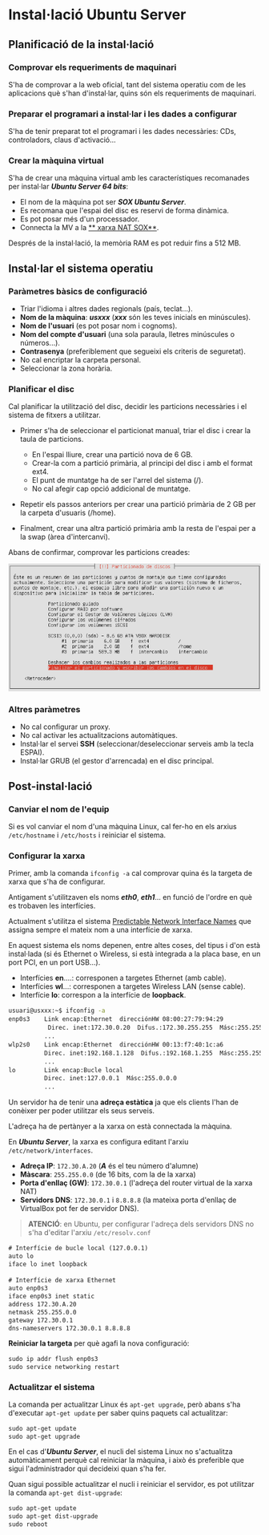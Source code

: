# Instal·lació Ubuntu Server

## Planificació de la instal·lació

### Comprovar els requeriments de maquinari

S'ha de comprovar a la web oficial, tant del sistema operatiu com de les aplicacions què s'han d'instal·lar, quins són els requeriments de maquinari.

### Preparar el programari a instal·lar i les dades a configurar

S'ha de tenir preparat tot el programari i les dades necessàries: CDs, controladors, claus d'activació...

### Crear la màquina virtual

S'ha de crear una màquina virtual amb les característiques recomanades per instal·lar **_Ubuntu Server 64 bits_**:

* El nom de la màquina pot ser **_SOX Ubuntu Server_**.
* Es recomana que l'espai del disc es reservi de forma dinàmica.
* Es pot posar més d'un processador.
* Connecta la MV a la [** xarxa NAT SOX**](http://moodlecf.sapalomera.cat/apunts/smx/sox/uf0/A012-VBoxPlus.html#config_nat_network).

Després de la instal·lació, la memòria RAM es pot reduir fins a 512 MB.

## Instal·lar el sistema operatiu

### Paràmetres bàsics de configuració

* Triar l'idioma i altres dades regionals (país, teclat...).
* **Nom de la  màquina**: **_usxxx_** (**_xxx_** són les teves inicials en minúscules).
* **Nom de l'usuari** (es pot posar nom i cognoms).
* **Nom del compte d'usuari** (una sola paraula, lletres minúscules o números...).
* **Contrasenya** (preferiblement que segueixi els criteris de seguretat).
* No cal encriptar la carpeta personal.
* Seleccionar la zona horària.

### Planificar el disc

Cal planificar la utilització del disc, decidir les particions necessàries i el sistema de fitxers a utilitzar.

* Primer s'ha de seleccionar el particionat manual, triar el disc i crear la taula de particions.
  * En l'espai lliure, crear una partició nova de 6 GB.
  * Crear-la com a partició primària, al principi del disc i amb el format ext4.
  * El punt de muntatge ha de ser l'arrel del sistema (/).
  * No cal afegir cap opció addicional de muntatge.

* Repetir els passos anteriors per crear una partició primària de 2 GB per la carpeta d'usuaris (/home).
* Finalment, crear una altra partició primària amb la resta de l'espai per a la swap (àrea d'intercanvi).

Abans de confirmar, comprovar les particions creades:

![](/assets/US-Instalacio-particions.png)

### Altres paràmetres

* No cal configurar un proxy.
* No cal activar les actualitzacions automàtiques.
* Instal·lar el servei **SSH** (seleccionar/deseleccionar serveis amb la tecla ESPAI).
* Instal·lar GRUB (el gestor d'arrencada) en el disc principal.

## Post-instal·lació

### Canviar el nom de l'equip

Si es vol canviar el nom d'una màquina Linux, cal fer-ho en els arxius `/etc/hostname` i `/etc/hosts` i reiniciar el sistema.

### Configurar la xarxa

Primer, amb la comanda `ifconfig -a` cal comprovar quina és la targeta de xarxa que s'ha de configurar.

Antigament s'utilitzaven els noms **_eth0_**, **_eth1_**... en funció de l'ordre en què es trobaven les interfícies.

Actualment s'utilitza el sistema [Predictable Network Interface Names](https://www.freedesktop.org/wiki/Software/systemd/PredictableNetworkInterfaceNames/) que assigna sempre el mateix nom a una interfície de xarxa.

En aquest sistema els noms depenen, entre altes coses, del tipus i d'on està instal·lada (si és Ethernet o Wireless, si està integrada a la placa base, en un port PCI, en  un port USB...).
* Interfícies **en**....: corresponen a targetes Ethernet (amb cable).
* Interfícies **wl**...: corresponen a targetes Wireless LAN (sense cable).
* Interfície **lo**: correspon a la interfície de **loopback**.

```sh
usuari@usxxx:~$ ifconfig -a
enp0s3    Link encap:Ethernet  direcciónHW 08:00:27:79:94:29
           Direc. inet:172.30.0.20  Difus.:172.30.255.255  Másc:255.255.0.0
          ...
wlp2s0    Link encap:Ethernet  direcciónHW 00:13:f7:40:1c:a6  
          Direc. inet:192.168.1.128  Difus.:192.168.1.255  Másc:255.255.255.0
          ...
lo        Link encap:Bucle local  
          Direc. inet:127.0.0.1  Másc:255.0.0.0
          ...
```

Un servidor ha de tenir una **adreça estàtica** ja que els clients l'han de conèixer per poder utilitzar els seus serveis.

L'adreça ha de pertànyer a la xarxa on està connectada la màquina.

En **_Ubuntu Server_**, la xarxa es configura editant l'arxiu `/etc/network/interfaces`.

* **Adreça IP**: `172.30.A.20` (**_A_** és el teu número d'alumne)
* **Màscara**: `255.255.0.0` (de 16 bits, com la de la xarxa)
* **Porta d'enllaç (GW)**: `172.30.0.1` (l'adreça del router virtual de la xarxa NAT)
* **Servidors DNS**: `172.30.0.1` i `8.8.8.8` (la mateixa porta d'enllaç de VirtualBox pot fer de servidor DNS).

> **ATENCIÓ**: en Ubuntu, per configurar l'adreça dels servidors DNS no s'ha d'editar l'arxiu `/etc/resolv.conf`

```
# Interfície de bucle local (127.0.0.1)
auto lo
iface lo inet loopback

# Interfície de xarxa Ethernet
auto enp0s3
iface enp0s3 inet static
address 172.30.A.20
netmask 255.255.0.0
gateway 172.30.0.1
dns-nameservers 172.30.0.1 8.8.8.8
```

**Reiniciar la targeta** per què agafi la nova configuració:

```
sudo ip addr flush enp0s3
sudo service networking restart
```


### Actualitzar el sistema

La comanda per actualitzar Linux és `apt-get upgrade`, però abans s'ha d'executar `apt-get update` per saber quins paquets cal actualitzar:

```
sudo apt-get update
sudo apt-get upgrade
```
En el cas d'**_Ubuntu Server_**, el nucli del sistema Linux no s'actualitza automàticament perquè cal reiniciar la màquina, i això és preferible que sigui l'administrador qui decideixi quan s'ha fer.

Quan sigui possible actualitzar el nucli i reiniciar el servidor, es pot utilitzar la comanda `apt-get dist-upgrade`:

```
sudo apt-get update
sudo apt-get dist-upgrade
sudo reboot
```



